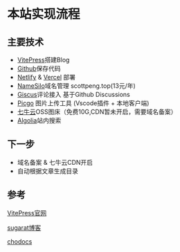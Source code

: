 # 本站实现流程

## 主要技术

- [VitePress](https://vitepress.dev/)搭建Blog
- [Github](https://www.github.com)保存代码
- [Netlify](https://www.netlify.com) & [Vercel](https://www.vercel.com) 部署
- [NameSilo]()域名管理 scottpeng.top(13元/年)
- [Giscus](https://giscus.app)评论接入 基于Github Discussions
- [Picgo](https://molunerfinn.com/PicGo/) 图片上传工具 (Vscode插件 + 本地客户端)
- [七牛云](https://www.qiniu.com/)OSS图床（免费10G,CDN暂未开启，需要域名备案）
- [Algolia](https://www.algolia.com/)站内搜索

## 下一步

- 域名备案 & 七牛云CDN开启
- 自动根据文章生成目录
  

## 参考

[VitePress官网](https://vitepress.dev)

[sugarat博客](http://sugarat.top)

[chodocs](https://chodocs.cn)